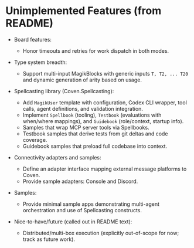 # Unimplemented Features (from README)

- Board features:
  - Honor timeouts and retries for work dispatch in both modes.

- Type system breadth:
  - Support multi-input MagikBlocks with generic inputs `T, T2, ... T20` and dynamic generation of arity based on usage.

- Spellcasting library (Coven.Spellcasting):
  - Add `MagikUser` template with configuration, Codex CLI wrapper, tool calls, agent definitions, and validation integration.
  - Implement `Spellbook` (tooling), `Testbook` (evaluations with when/where mappings), and `Guidebook` (role/context, startup info).
  - Samples that wrap MCP server tools via Spellbooks.
  - Testbook samples that derive tests from git deltas and code coverage.
  - Guidebook samples that preload full codebase into context.

- Connectivity adapters and samples:
  - Define an adapter interface mapping external message platforms to Coven.
  - Provide sample adapters: Console and Discord.

- Samples:
  - Provide minimal sample apps demonstrating multi-agent orchestration and use of Spellcasting constructs.

- Nice-to-have/future (called out in README text):
  - Distributed/multi-box execution (explicitly out-of-scope for now; track as future work).
